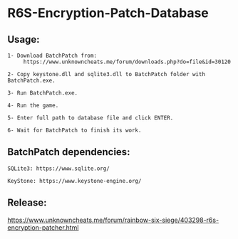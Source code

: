 # R6S-Encryption-Patch-Database


## Usage:

	1- Download BatchPatch from:
	     https://www.unknowncheats.me/forum/downloads.php?do=file&id=30120
	
	2- Copy keystone.dll and sqlite3.dll to BatchPatch folder with BatchPatch.exe.
	
	3- Run BatchPatch.exe.
	
	4- Run the game.
	
	5- Enter full path to database file and click ENTER.
	
	6- Wait for BatchPatch to finish its work.


## BatchPatch dependencies:

	SQLite3: https://www.sqlite.org/
	
	KeyStone: https://www.keystone-engine.org/


## Release:

https://www.unknowncheats.me/forum/rainbow-six-siege/403298-r6s-encryption-patcher.html
